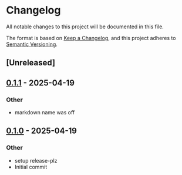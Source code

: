 # Changelog

All notable changes to this project will be documented in this file.

The format is based on [Keep a Changelog](https://keepachangelog.com/en/1.0.0/),
and this project adheres to [Semantic Versioning](https://semver.org/spec/v2.0.0.html).

## [Unreleased]

## [0.1.1](https://github.com/yinkaolotin/tjat/compare/v0.1.0...v0.1.1) - 2025-04-19

### Other

- markdown name was off

## [0.1.0](https://github.com/yinkaolotin/nag/releases/tag/v0.1.0) - 2025-04-19

### Other

- setup release-plz
- Initial commit
